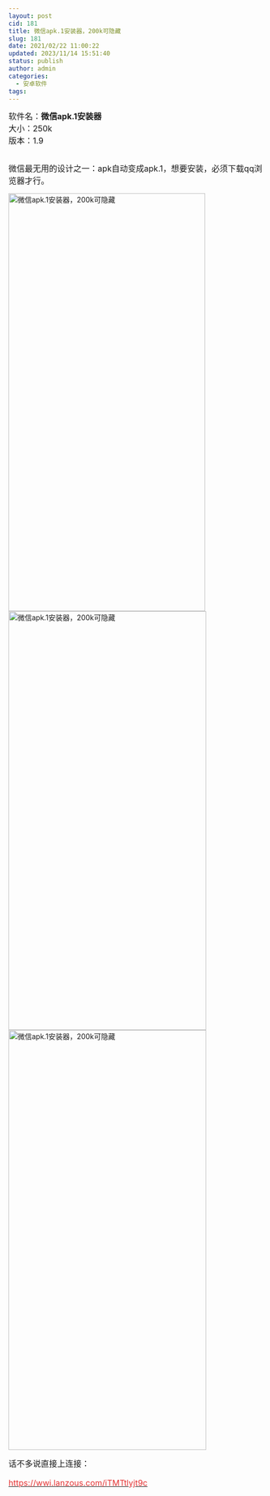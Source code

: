 ```yaml
---
layout: post
cid: 181
title: 微信apk.1安装器，200k可隐藏
slug: 181
date: 2021/02/22 11:00:22
updated: 2023/11/14 15:51:40
status: publish
author: admin
categories: 
  - 安卓软件
tags: 
---
```



<div alt="潮男心博客 www.cnx0.com" >
				<span style="font-size:16px;">软件名：</span><strong><span style="font-size:16px;">微信apk.1安装器</span></strong><br />
<span style="font-size:16px;">大小：250k</span><br />
<span style="font-size:16px;">版本：1.9</span><br />
<br />
<p>
	<span style="font-size:16px;">微信最无用的设计之一：apk自动变成apk.1，想要安装，必须下载qq浏览器才行。</span>
</p>
<p>
	<img src="https://www.kjsv.com/download/image/2021/02/22/20210222002251_319045.png" alt="微信apk.1安装器，200k可隐藏" width="388" height="825" title="微信apk.1安装器，200k可隐藏" align="" /><img src="https://www.kjsv.com/download/image/2021/02/22/20210222002251_910758.png" alt="微信apk.1安装器，200k可隐藏" width="390" height="827" title="微信apk.1安装器，200k可隐藏" align="" /><img src="https://www.kjsv.com/download/image/2021/02/22/20210222002251_787479.png" alt="微信apk.1安装器，200k可隐藏" width="390" height="829" title="微信apk.1安装器，200k可隐藏" align="" />
</p>
<p>
	<span style="font-size:16px;">话不多说直接上连接：</span><br />
<br />
<a href="https://wwi.lanzous.com/iTMTtlyjt9c" target="_blank"><span style="color:#E53333;font-size:16px;">https://wwi.lanzous.com/iTMTtlyjt9c</span></a><br />
<span style="font-size:16px;"></span>
</p>			</div>
			